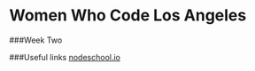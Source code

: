 Women Who Code Los Angeles
=====

###Week Two


###Useful links
[nodeschool.io](http://nodeschool.io/)

